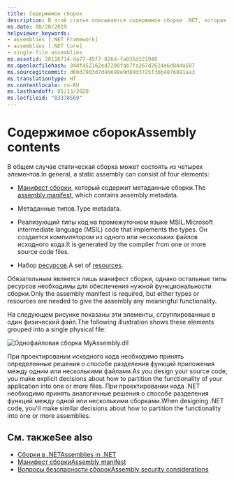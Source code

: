 ```yaml
---
title: Содержимое сборок
description: В этой статье описывается содержимое сборки .NET, которая может включать метаданные сборки, метаданные типа, код MSIL и ресурсы.
ms.date: 08/20/2019
helpviewer_keywords:
- assemblies [.NET Framework]
- assemblies [.NET Core]
- single-file assemblies
ms.assetid: 28116714-da77-45f7-826d-fa035d121948
ms.openlocfilehash: 94df452162ed7290fab7fa267d2624e6d844a587
ms.sourcegitcommit: d6bd7903d7d46698e9d89d3725f3bb4876891aa3
ms.translationtype: HT
ms.contentlocale: ru-RU
ms.lasthandoff: 05/13/2020
ms.locfileid: "83378569"
---
```

# <a name="assembly-contents"></a><span data-ttu-id="164bc-103">Содержимое сборок</span><span class="sxs-lookup"><span data-stu-id="164bc-103">Assembly contents</span></span>

<span data-ttu-id="164bc-104">В общем случае статическая сборка может состоять из четырех элементов.</span><span class="sxs-lookup"><span data-stu-id="164bc-104">In general, a static assembly can consist of four elements:</span></span>

- <span data-ttu-id="164bc-105">[Манифест сборки](manifest.md), который содержит метаданные сборки.</span><span class="sxs-lookup"><span data-stu-id="164bc-105">The [assembly manifest](manifest.md), which contains assembly metadata.</span></span>

- <span data-ttu-id="164bc-106">Метаданные типов.</span><span class="sxs-lookup"><span data-stu-id="164bc-106">Type metadata.</span></span>  

- <span data-ttu-id="164bc-107">Реализующий типы код на промежуточном языке MSIL.</span><span class="sxs-lookup"><span data-stu-id="164bc-107">Microsoft intermediate language (MSIL) code that implements the types.</span></span> <span data-ttu-id="164bc-108">Он создается компилятором из одного или нескольких файлов исходного кода.</span><span class="sxs-lookup"><span data-stu-id="164bc-108">It is generated by the compiler from one or more source code files.</span></span>

- <span data-ttu-id="164bc-109">Набор [ресурсов](../../framework/resources/index.md).</span><span class="sxs-lookup"><span data-stu-id="164bc-109">A set of [resources](../../framework/resources/index.md).</span></span>  

<span data-ttu-id="164bc-110">Обязательным является лишь манифест сборки, однако остальные типы ресурсов необходимы для обеспечения нужной функциональности сборки.</span><span class="sxs-lookup"><span data-stu-id="164bc-110">Only the assembly manifest is required, but either types or resources are needed to give the assembly any meaningful functionality.</span></span>

<span data-ttu-id="164bc-111">На следующем рисунке показаны эти элементы, сгруппированные в один физический файл.</span><span class="sxs-lookup"><span data-stu-id="164bc-111">The following illustration shows these elements grouped into a single physical file:</span></span>

![Однофайловая сборка MyAssembly.dll](./media/contents/single-file-assembly.gif)

<span data-ttu-id="164bc-113">При проектировании исходного кода необходимо принять определенные решения о способе разделения функций приложения между одним или несколькими файлами.</span><span class="sxs-lookup"><span data-stu-id="164bc-113">As you design your source code, you make explicit decisions about how to partition the functionality of your application into one or more files.</span></span> <span data-ttu-id="164bc-114">При проектировании кода .NET необходимо принять аналогичные решения о способе разделения функций между одной или несколькими сборками.</span><span class="sxs-lookup"><span data-stu-id="164bc-114">When designing .NET code, you'll make similar decisions about how to partition the functionality into one or more assemblies.</span></span>

## <a name="see-also"></a><span data-ttu-id="164bc-115">См. также</span><span class="sxs-lookup"><span data-stu-id="164bc-115">See also</span></span>

- [<span data-ttu-id="164bc-116">Сборки в .NET</span><span class="sxs-lookup"><span data-stu-id="164bc-116">Assemblies in .NET</span></span>](index.md)
- [<span data-ttu-id="164bc-117">Манифест сборки</span><span class="sxs-lookup"><span data-stu-id="164bc-117">Assembly manifest</span></span>](manifest.md)
- [<span data-ttu-id="164bc-118">Вопросы безопасности сборок</span><span class="sxs-lookup"><span data-stu-id="164bc-118">Assembly security considerations</span></span>](security-considerations.md)
